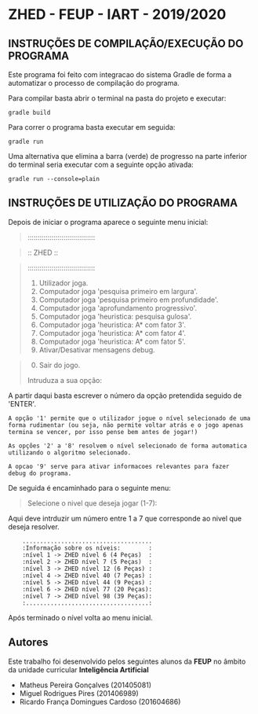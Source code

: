 # ZHED - FEUP - IART - 2019/2020

## INSTRUÇÕES DE COMPILAÇÃO/EXECUÇÃO DO PROGRAMA

Este programa foi feito com integracao do sistema Gradle de 
forma a automatizar o processo de compilação do programa.

Para compilar basta abrir o terminal na pasta do projeto e executar:
```
gradle build
```
Para correr o programa basta executar em seguida:
```
gradle run
```
Uma alternativa que elimina a barra (verde) de progresso na parte 
inferior do terminal seria executar com a seguinte opção ativada:
```
gradle run --console=plain
```

## INSTRUÇÕES DE UTILIZAÇÃO DO PROGRAMA

Depois de iniciar o programa aparece o seguinte menu inicial:

> ::::::::::::::::::::::::::::::::::

> ::             ZHED             ::

> ::::::::::::::::::::::::::::::::::
>
> 1. Utilizador joga.
> 2. Computador joga 'pesquisa primeiro em largura'.
> 3. Computador joga 'pesquisa primeiro em profundidade'.
> 4. Computador joga 'aprofundamento progressivo'.
> 5. Computador joga 'heuristica: pesquisa gulosa'.
> 6. Computador joga 'heuristica: A* com fator 3'.
> 7. Computador joga 'heuristica: A* com fator 4'.
> 8. Computador joga 'heuristica: A* com fator 5'.
> 9. Ativar/Desativar mensagens debug.

> 0. Sair do jogo.
>
> Intruduza a sua opção:

A partir daqui basta escrever o número da opção pretendida seguido
de 'ENTER'.

    A opção '1' permite que o utilizador jogue o nível selecionado de uma 
    forma rudimentar (ou seja, não permite voltar atrás e o jogo apenas 
    termina se vencer, por isso pense bem antes de jogar!)

    As opções '2' a '8' resolvem o nível selecionado de forma automatica
    utilizando o algoritmo selecionado.

    A opcao '9' serve para ativar informacoes relevantes para fazer 
    debug do programa. 

    
De seguida é encaminhado para o seguinte menu:

> Selecione o nivel que deseja jogar (1-7):

Aqui deve intrduzir um número entre 1 a 7 que corresponde ao nivel que
deseja resolver.

        .....................................
        :Informação sobre os níveis:        :
        :nível 1 -> ZHED nível 6 (4 Peças)  :
        :nível 2 -> ZHED nível 7 (5 Peças)  :
        :nível 3 -> ZHED nível 12 (6 Peças) :
        :nível 4 -> ZHED nível 40 (7 Peças) :
        :nível 5 -> ZHED nível 44 (9 Peças) :
        :nível 6 -> ZHED nível 77 (20 Peças):
        :nível 7 -> ZHED nível 98 (39 Peças):
        :...................................:
        

Após terminado o nível volta ao menu inicial.

## Autores

Este trabalho foi desenvolvido pelos seguintes alunos da **FEUP** no âmbito da unidade curricular **Inteligência Artificial**
* Matheus Pereira Gonçalves (201405081)
* Miguel Rodrigues Pires (201406989)
* Ricardo França Domingues Cardoso (201604686)
